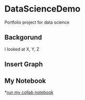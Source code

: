 # DataScienceDemo
Portfolio project for data science 


## Backgorund
I looked at X, Y, Z

## Insert Graph 

## My Notebook

*[run my collab notebook]()
